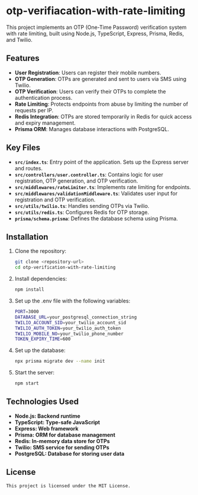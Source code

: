 ﻿# otp-verifiacation-with-rate-limiting
 
This project implements an OTP (One-Time Password) verification system with rate limiting, built using Node.js, TypeScript, Express, Prisma, Redis, and Twilio.

 
## Features

- **User Registration**: Users can register their mobile numbers.
- **OTP Generation**: OTPs are generated and sent to users via SMS using Twilio.
- **OTP Verification**: Users can verify their OTPs to complete the authentication process.
- **Rate Limiting**: Protects endpoints from abuse by limiting the number of requests per IP.
- **Redis Integration**: OTPs are stored temporarily in Redis for quick access and expiry management.
- **Prisma ORM**: Manages database interactions with PostgreSQL.


## Key Files

- **`src/index.ts`**: Entry point of the application. Sets up the Express server and routes.
- **`src/controllers/user.controller.ts`**: Contains logic for user registration, OTP generation, and OTP verification.
- **`src/middlewares/rateLimiter.ts`**: Implements rate limiting for endpoints.
- **`src/middlewares/validationMiddleware.ts`**: Validates user input for registration and OTP verification.
- **`src/utils/twilio.ts`**: Handles sending OTPs via Twilio.
- **`src/utils/redis.ts`**: Configures Redis for OTP storage.
- **`prisma/schema.prisma`**: Defines the database schema using Prisma.



## Installation

1. Clone the repository:
   ```bash
   git clone <repository-url>
   cd otp-verification-with-rate-limiting
   ```
2. Install dependencies:
   ```bash
   npm install
   ```
3. Set up the .env file with the following variables:
   ```bash
   PORT=3000
   DATABASE_URL=your_postgresql_connection_string
   TWILIO_ACCOUNT_SID=your_twilio_account_sid
   TWILIO_AUTH_TOKEN=your_twilio_auth_token
   TWILIO_MOBILE_NO=your_twilio_phone_number
   TOKEN_EXPIRY_TIME=600
   ```
4. Set up the database:
   ```bash
   npx prisma migrate dev --name init 
   ```
5. Start the server:
   ```bash
   npm start
   ```

## Technologies Used

- **Node.js: Backend runtime**
- **TypeScript: Type-safe JavaScript**
- **Express: Web framework**
- **Prisma: ORM for database management**
- **Redis: In-memory data store for OTPs**
- **Twilio: SMS service for sending OTPs**
- **PostgreSQL: Database for storing user data**


## License

`This project is licensed under the MIT License. `
